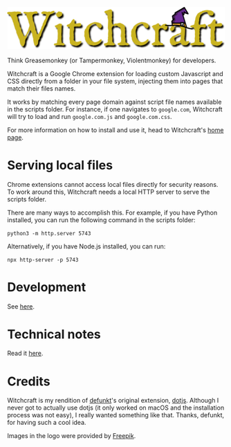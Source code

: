 
![Witchcraft](docs/src/assets/title.png)

Think Greasemonkey (or Tampermonkey, Violentmonkey) for developers.

Witchcraft is a Google Chrome extension for loading custom Javascript and CSS directly from a folder in your file system, injecting them into pages that match their files names.

It works by matching every page domain against script file names available in the scripts folder. For instance, if one navigates to `google.com`, Witchcraft will try to load and run `google.com.js` and `google.com.css`.

For more information on how to install and use it, head to Witchcraft's [home page](//luciopaiva.com/witchcraft).

# Serving local files

Chrome extensions cannot access local files directly for security reasons. To work around this, Witchcraft needs a local HTTP server to serve the scripts folder.

There are many ways to accomplish this. For example, if you have Python installed, you can run the following command in the scripts folder:

    python3 -m http.server 5743 

Alternatively, if you have Node.js installed, you can run:

    npx http-server -p 5743

# Development

See [here](./development.md).

# Technical notes

Read it [here](./technical-notes.md).

# Credits

Witchcraft is my rendition of [defunkt](//github.com/defunkt)'s original extension, [dotjs](//github.com/defunkt/dotjs). Although I never got to actually use dotjs (it only worked on macOS and the installation process was not easy), I really wanted something like that. Thanks, defunkt, for having such a cool idea.

Images in the logo were provided by [Freepik](//www.flaticon.com/authors/freepik).
